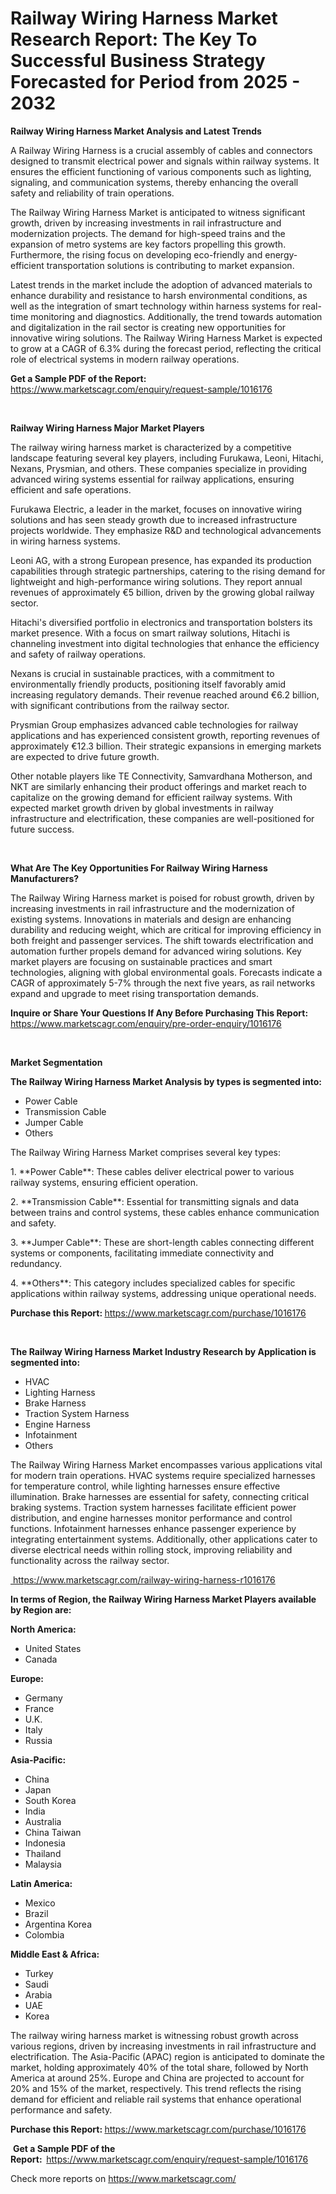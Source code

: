 <p><h1>Railway Wiring Harness Market Research Report: The Key To Successful Business Strategy Forecasted for Period from 2025 - 2032</h1></p><p><strong>Railway Wiring Harness Market Analysis and Latest Trends</strong></p>
<p><p>A Railway Wiring Harness is a crucial assembly of cables and connectors designed to transmit electrical power and signals within railway systems. It ensures the efficient functioning of various components such as lighting, signaling, and communication systems, thereby enhancing the overall safety and reliability of train operations.</p><p>The Railway Wiring Harness Market is anticipated to witness significant growth, driven by increasing investments in rail infrastructure and modernization projects. The demand for high-speed trains and the expansion of metro systems are key factors propelling this growth. Furthermore, the rising focus on developing eco-friendly and energy-efficient transportation solutions is contributing to market expansion.</p><p>Latest trends in the market include the adoption of advanced materials to enhance durability and resistance to harsh environmental conditions, as well as the integration of smart technology within harness systems for real-time monitoring and diagnostics. Additionally, the trend towards automation and digitalization in the rail sector is creating new opportunities for innovative wiring solutions. The Railway Wiring Harness Market is expected to grow at a CAGR of 6.3% during the forecast period, reflecting the critical role of electrical systems in modern railway operations.</p></p>
<p><strong>Get a Sample PDF of the Report:&nbsp;</strong> <a href="https://www.marketscagr.com/enquiry/request-sample/1016176?utm_campaign=1920&utm_medium=2&utm_source=Github&utm_content=ia&utm_term=11022025&utm_id=railway-wiring-harness">https://www.marketscagr.com/enquiry/request-sample/1016176</a></p>
<p>&nbsp;</p>
<p><strong>Railway Wiring Harness Major Market Players</strong></p>
<p><p>The railway wiring harness market is characterized by a competitive landscape featuring several key players, including Furukawa, Leoni, Hitachi, Nexans, Prysmian, and others. These companies specialize in providing advanced wiring systems essential for railway applications, ensuring efficient and safe operations.</p><p>Furukawa Electric, a leader in the market, focuses on innovative wiring solutions and has seen steady growth due to increased infrastructure projects worldwide. They emphasize R&D and technological advancements in wiring harness systems.</p><p>Leoni AG, with a strong European presence, has expanded its production capabilities through strategic partnerships, catering to the rising demand for lightweight and high-performance wiring solutions. They report annual revenues of approximately €5 billion, driven by the growing global railway sector.</p><p>Hitachi's diversified portfolio in electronics and transportation bolsters its market presence. With a focus on smart railway solutions, Hitachi is channeling investment into digital technologies that enhance the efficiency and safety of railway operations.</p><p>Nexans is crucial in sustainable practices, with a commitment to environmentally friendly products, positioning itself favorably amid increasing regulatory demands. Their revenue reached around €6.2 billion, with significant contributions from the railway sector.</p><p>Prysmian Group emphasizes advanced cable technologies for railway applications and has experienced consistent growth, reporting revenues of approximately €12.3 billion. Their strategic expansions in emerging markets are expected to drive future growth.</p><p>Other notable players like TE Connectivity, Samvardhana Motherson, and NKT are similarly enhancing their product offerings and market reach to capitalize on the growing demand for efficient railway systems. With expected market growth driven by global investments in railway infrastructure and electrification, these companies are well-positioned for future success.</p></p>
<p>&nbsp;</p>
<p><strong>What Are The Key Opportunities For Railway Wiring Harness Manufacturers?</strong></p>
<p><p>The Railway Wiring Harness market is poised for robust growth, driven by increasing investments in rail infrastructure and the modernization of existing systems. Innovations in materials and design are enhancing durability and reducing weight, which are critical for improving efficiency in both freight and passenger services. The shift towards electrification and automation further propels demand for advanced wiring solutions. Key market players are focusing on sustainable practices and smart technologies, aligning with global environmental goals. Forecasts indicate a CAGR of approximately 5-7% through the next five years, as rail networks expand and upgrade to meet rising transportation demands.</p></p>
<p><strong>Inquire or Share Your Questions If Any Before Purchasing This Report:</strong> <a href="https://www.marketscagr.com/enquiry/pre-order-enquiry/1016176?utm_campaign=1920&utm_medium=2&utm_source=Github&utm_content=ia&utm_term=11022025&utm_id=railway-wiring-harness">https://www.marketscagr.com/enquiry/pre-order-enquiry/1016176</a></p>
<p>&nbsp;</p>
<p><strong>Market Segmentation</strong></p>
<p><strong>The Railway Wiring Harness Market Analysis by types is segmented into:</strong></p>
<p><ul><li>Power Cable</li><li>Transmission Cable</li><li>Jumper Cable</li><li>Others</li></ul></p>
<p><p>The Railway Wiring Harness Market comprises several key types: </p><p>1. **Power Cable**: These cables deliver electrical power to various railway systems, ensuring efficient operation. </p><p>2. **Transmission Cable**: Essential for transmitting signals and data between trains and control systems, these cables enhance communication and safety.</p><p>3. **Jumper Cable**: These are short-length cables connecting different systems or components, facilitating immediate connectivity and redundancy.</p><p>4. **Others**: This category includes specialized cables for specific applications within railway systems, addressing unique operational needs.</p></p>
<p><strong>Purchase this Report:&nbsp;</strong><a href="https://www.marketscagr.com/purchase/1016176?utm_campaign=1920&utm_medium=2&utm_source=Github&utm_content=ia&utm_term=11022025&utm_id=railway-wiring-harness">https://www.marketscagr.com/purchase/1016176</a></p>
<p>&nbsp;</p>
<p><strong>The Railway Wiring Harness Market Industry Research by Application is segmented into:</strong></p>
<p><ul><li>HVAC</li><li>Lighting Harness</li><li>Brake Harness</li><li>Traction System Harness</li><li>Engine Harness</li><li>Infotainment</li><li>Others</li></ul></p>
<p><p>The Railway Wiring Harness Market encompasses various applications vital for modern train operations. HVAC systems require specialized harnesses for temperature control, while lighting harnesses ensure effective illumination. Brake harnesses are essential for safety, connecting critical braking systems. Traction system harnesses facilitate efficient power distribution, and engine harnesses monitor performance and control functions. Infotainment harnesses enhance passenger experience by integrating entertainment systems. Additionally, other applications cater to diverse electrical needs within rolling stock, improving reliability and functionality across the railway sector.</p></p>
<p><a href="https://www.marketscagr.com/railway-wiring-harness-r1016176?utm_campaign=1920&utm_medium=2&utm_source=Github&utm_content=ia&utm_term=11022025&utm_id=railway-wiring-harness">&nbsp;https://www.marketscagr.com/railway-wiring-harness-r1016176</a></p>
<p><strong>In terms of Region, the Railway Wiring Harness Market Players available by Region are:</strong></p>
<p>
    <p> <strong> North America: </strong>
        <ul>
            <li>United States</li>
            <li>Canada</li>
        </ul>
        </p> 
    <p> <strong> Europe: </strong>
        <ul>
            <li>Germany</li>
            <li>France</li>
            <li>U.K.</li>
            <li>Italy</li>
            <li>Russia</li>
        </ul>
        </p> 
    <p> <strong> Asia-Pacific: </strong>
        <ul>
            <li>China</li>
            <li>Japan</li>
            <li>South Korea</li>
            <li>India</li>
            <li>Australia</li>
            <li>China Taiwan</li>
            <li>Indonesia</li>
            <li>Thailand</li>
            <li>Malaysia</li>
        </ul>
        </p> 
    <p> <strong> Latin America: </strong>
        <ul>
            <li>Mexico</li>
            <li>Brazil</li>
            <li>Argentina Korea</li>
            <li>Colombia</li>
        </ul>
        </p> 
    <p> <strong> Middle East & Africa: </strong>
        <ul>
            <li>Turkey</li>
            <li>Saudi</li>
            <li>Arabia</li>
            <li>UAE</li>
            <li>Korea</li>
        </ul>
    </p>
    </p>
<p><p>The railway wiring harness market is witnessing robust growth across various regions, driven by increasing investments in rail infrastructure and electrification. The Asia-Pacific (APAC) region is anticipated to dominate the market, holding approximately 40% of the total share, followed by North America at around 25%. Europe and China are projected to account for 20% and 15% of the market, respectively. This trend reflects the rising demand for efficient and reliable rail systems that enhance operational performance and safety.</p></p>
<p><strong>Purchase this Report: </strong><a href="https://www.marketscagr.com/purchase/1016176?utm_campaign=1920&utm_medium=2&utm_source=Github&utm_content=ia&utm_term=11022025&utm_id=railway-wiring-harness">https://www.marketscagr.com/purchase/1016176</a></p>
<p>&nbsp;<strong>Get a Sample PDF of the Report:&nbsp;&nbsp;</strong><a href="https://www.marketscagr.com/enquiry/request-sample/1016176?utm_campaign=1920&utm_medium=2&utm_source=Github&utm_content=ia&utm_term=11022025&utm_id=railway-wiring-harness">https://www.marketscagr.com/enquiry/request-sample/1016176</a></p>
<p><strong></strong></p>
<p>Check more reports on <a href="https://www.marketscagr.com/?utm_campaign=1920&utm_medium=2&utm_source=Github&utm_content=ia&utm_term=11022025&utm_id=railway-wiring-harness">https://www.marketscagr.com/</a></p>
